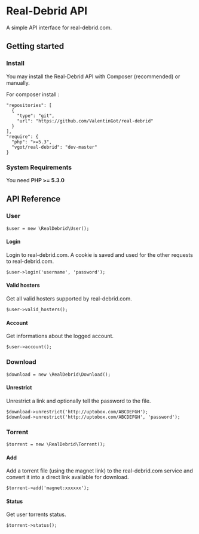 # Real-Debrid API

A simple API interface for real-debrid.com.

## Getting started

### Install

You may install the Real-Debrid API with Composer (recommended) or manually.

For composer install :
```
"repositories": [
  {
    "type": "git",
    "url": "https://github.com/ValentinGot/real-debrid"
  }
],
"require": {
  "php": ">=5.3",
  "vgot/real-debrid": "dev-master"
}
```

### System Requirements

You need **PHP >= 5.3.0**

## API Reference

### User

```
$user = new \RealDebrid\User();
```

#### Login

Login to real-debrid.com. A cookie is saved and used for the other requests to real-debrid.com.

```
$user->login('username', 'password');
````

#### Valid hosters

Get all valid hosters supported by real-debrid.com.

```
$user->valid_hosters();
```

#### Account

Get informations about the logged account.

```
$user->account();
```

### Download

```
$download = new \RealDebrid\Download();
```

#### Unrestrict 

Unrestrict a link and optionally tell the password to the file.

```
$download->unrestrict('http://uptobox.com/ABCDEFGH');
$download->unrestrict('http://uptobox.com/ABCDEFGH', 'password');
```

### Torrent

```
$torrent = new \RealDebrid\Torrent();
```

#### Add

Add a torrent file (using the magnet link) to the real-debrid.com service and convert it into a direct link available for download.

```
$torrent->add('magnet:xxxxxx');
```

#### Status

Get user torrents status.

```
$torrent->status();
```
